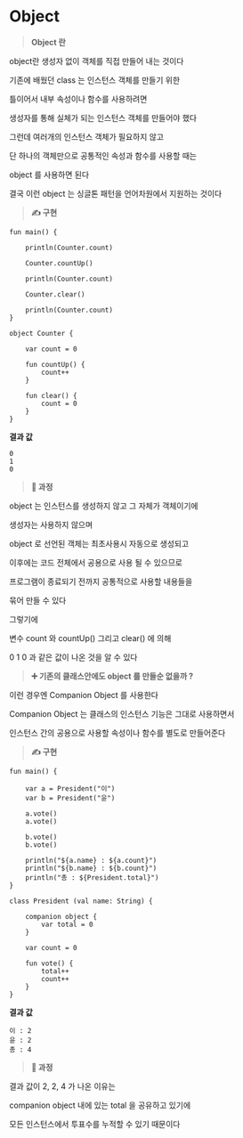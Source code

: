 # Object

> **Object 란**

object란 생성자 없이 객체를 직접 만들어 내는 것이다

기존에 배웠던 class 는 인스턴스 객체를 만들기 위한

틀이어서 내부 속성이나 함수를 사용하려면 

생성자를 통해 실체가 되는 인스턴스 객체를 만들어야 했다

그런데 여러개의 인스턴스 객체가 필요하지 않고

단 하나의 객체만으로 공통적인 속성과 함수를 사용할 때는 

object 를 사용하면 된다

결국 이런 object 는 싱글톤 패턴을 언어차원에서 지원하는 것이다

> **✍ 구현**

```
fun main() {

    println(Counter.count)

    Counter.countUp()
    
    println(Counter.count)

    Counter.clear()

    println(Counter.count) 
}

object Counter {
    
    var count = 0

    fun countUp() {
        count++
    }

    fun clear() {
        count = 0
    }
}
```

**결과 값**

```
0
1
0
```

> **🚛 과정**

object 는 인스턴스를 생성하지 않고 그 자체가 객체이기에

생성자는 사용하지 않으며

object 로 선언된 객체는 최초사용시 자동으로 생성되고

이후에는 코드 전체에서 공용으로 사용 될 수 있으므로

프로그램이 종료되기 전까지 공통적으로 사용할 내용들을

묶어 만들 수 있다

그렇기에 

변수 count 와 countUp() 그리고 clear() 에 의해

0 1 0 과 같은 값이 나온 것을 알 수 있다

> **➕ 기존의 클래스안에도 object 를 만들순 없을까 ?**

이런 경우엔 Companion Object 를 사용한다

Companion Object 는 클래스의 인스턴스 기능은 그대로 사용하면서

인스턴스 간의 공용으로 사용할 속성이나 함수를 별도로 만들어준다

> **✍ 구현**

```
fun main() {

    var a = President("이")
    var b = President("윤")

    a.vote()
    a.vote() 

    b.vote()
    b.vote()

    println("${a.name} : ${a.count}")
    println("${b.name} : ${b.count}")
    println("총 : ${President.total}")
}

class President (val name: String) {

    companion object {
        var total = 0
    }

    var count = 0

    fun vote() {
        total++
        count++
    }
}
```

**결과 값**

```
이 : 2
윤 : 2
총 : 4
```

> **🚛 과정**

결과 값이 2, 2, 4 가 나온 이유는

companion object 내에 있는 total 을 공유하고 있기에

모든 인스턴스에서 투표수를 누적할 수 있기 때문이다







